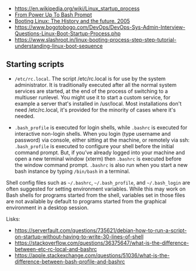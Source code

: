 - https://en.wikipedia.org/wiki/Linux_startup_process
- [From Power Up To Bash Prompt](http://users.cecs.anu.edu.au/~okeefe/p2b/power2bash/power2bash.html)
- [Booting Linux: The History and the future. 2005](https://www.almesberger.net/cv/papers/ols2k-9.pdf)
- https://www.bogotobogo.com/DevOps/DevOps-Sys-Admin-Interview-Questions-Linux-Boot-Startup-Process.php
- https://www.slashroot.in/linux-booting-process-step-step-tutorial-understanding-linux-boot-sequence

## Starting scripts

- `/etc/rc.local`. The script /etc/rc.local is for use by the system administrator. It is traditionally executed after all the normal system services are started, at the end of the process of switching to a multiuser runlevel. You might use it to start a custom service, for example a server that's installed in /usr/local. Most installations don't need /etc/rc.local, it's provided for the minority of cases where it's needed.

- `.bash_profile` is executed for login shells, while `.bashrc` is executed for interactive non-login shells. When you login (type username and password) via console, either sitting at the machine, or remotely via ssh: `.bash_profile` is executed to configure your shell before the initial command prompt. But, if you’ve already logged into your machine and open a new terminal window (xterm) then `.bashrc` is executed before the window command prompt. `.bashrc` is also run when you start a new bash instance by typing `/bin/bash` in a terminal.

Shell config files such as `~/.bashrc`, `~/.bash_profile`, and `~/.bash_login` are often suggested for setting environment variables. While this may work on Bash shells for programs started from the shell, variables set in those files are not available by default to programs started from the graphical environment in a desktop session.

Lisks: 

- https://serverfault.com/questions/735621/debian-how-to-run-a-script-on-startup-without-having-to-write-30-lines-of-shell
- https://stackoverflow.com/questions/36375647/what-is-the-difference-between-etc-rc-local-and-bashrc
- https://apple.stackexchange.com/questions/51036/what-is-the-difference-between-bash-profile-and-bashrc